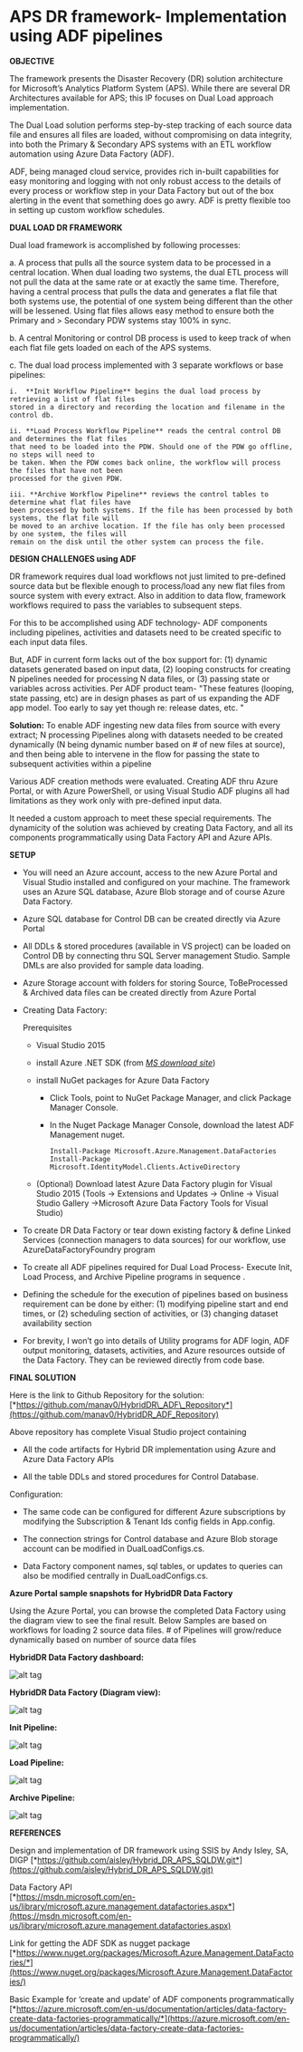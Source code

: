 APS DR framework- Implementation using ADF pipelines
====================================================

**OBJECTIVE**

The framework presents the Disaster Recovery (DR) solution architecture
for Microsoft’s Analytics Platform System (APS). While there are several
DR Architectures available for APS; this IP focuses on Dual Load
approach implementation.    

The Dual Load solution performs step-by-step tracking of each source data file and ensures all files are loaded, without compromising on data integrity, into both the Primary & Secondary APS systems with an ETL workflow automation using Azure Data Factory (ADF). 

ADF, being managed cloud service, provides rich in-built capabilities for easy monitoring and logging with not only robust access to the details of every process or workflow step in your Data Factory but out of the box alerting in the event that something does go awry. ADF is pretty flexible too in setting up custom workflow schedules.



**DUAL LOAD DR FRAMEWORK**

Dual load framework is accomplished by following processes:

a.  A process that pulls all the source system data to be processed in a
    central location. When dual loading two systems, the dual ETL
    process will not pull the data at the same rate or at exactly the
    same time. Therefore, having a central process that pulls the data
    and generates a flat file that both systems use, the potential of
    one system being different than the other will be lessened. Using
    flat files allows easy method to ensure both the Primary and
    > Secondary PDW systems stay 100% in sync.

b.  A central Monitoring or control DB process is used to keep track of when each flat file gets loaded on each of the APS systems.

c.  The dual load process implemented with 3 separate workflows or base pipelines:

    i.  **Init Workflow Pipeline** begins the dual load process by retrieving a list of flat files
    stored in a directory and recording the location and filename in the control db.

    ii. **Load Process Workflow Pipeline** reads the central control DB and determines the flat files
    that need to be loaded into the PDW. Should one of the PDW go offline, no steps will need to
    be taken. When the PDW comes back online, the workflow will process the files that have not been
    processed for the given PDW.

    iii. **Archive Workflow Pipeline** reviews the control tables to determine what flat files have
    been processed by both systems. If the file has been processed by both systems, the flat file will
    be moved to an archive location. If the file has only been processed by one system, the files will
    remain on the disk until the other system can process the file.




**DESIGN CHALLENGES using ADF**

DR framework requires dual load workflows not just limited to pre-defined source data but be flexible enough to process/load any new flat files from source system with every extract. Also in addition to data flow, framework workflows required to pass the variables to subsequent steps.

For this to be accomplished using ADF technology- ADF components including pipelines, activities and datasets need to be created specific to each input data files. 

But, ADF in current form lacks out of the box support for: (1) dynamic datasets generated based on input data, (2) looping constructs for creating N pipelines needed for processing N data files, or (3) passing state or variables across activities. Per ADF product team- "These features (looping, state passing, etc) are in design phases as part of us expanding the ADF app model. Too early to say yet though re: release dates, etc. "


**Solution:**
To enable ADF ingesting new data files from source with every extract; N processing Pipelines along with datasets needed to be created dynamically (N being dynamic number based on # of new files at source), and then being able to intervene in the flow for passing the state to subsequent activities within a pipeline

Various ADF creation methods were evaluated. Creating ADF thru Azure Portal, or with Azure PowerShell, or using Visual Studio ADF plugins all had limitations as they work only with pre-defined input data. 

It needed a custom approach to meet these special requirements. The dynamicity of the solution was achieved by creating Data Factory, and all its components programmatically using Data Factory API and Azure APIs. 




**SETUP**


-   You will need an Azure account, access to the new Azure Portal and Visual Studio installed and configured on your machine. The framework uses an Azure SQL database, Azure Blob storage and of course Azure Data Factory. 
-   Azure SQL database for Control DB can be created directly via Azure Portal

-   All DDLs & stored procedures (available in VS project) can be loaded on Control DB by connecting thru SQL Server management Studio. Sample DMLs are also provided for sample data loading.
-   Azure Storage account with folders for storing Source, ToBeProcessed & Archived data files can be created directly from Azure Portal

-   Creating Data Factory:

    Prerequisites

    -   Visual Studio 2015
    
    -   install Azure .NET SDK (from [*MS download site*](https://azure.microsoft.com/en-us/downloads/))
    
    -   install NuGet packages for Azure Data Factory
    
        -   Click Tools, point to NuGet Package Manager, and click Package Manager Console.
    
        -   In the Nuget Package Manager Console, download the latest ADF Management nuget.
    
                Install-Package Microsoft.Azure.Management.DataFactories
                Install-Package Microsoft.IdentityModel.Clients.ActiveDirectory
    
    -   (Optional) Download latest Azure Data Factory plugin for Visual Studio 2015 (Tools -&gt; Extensions and
        Updates -&gt; Online -&gt; Visual Studio Gallery -&gt;Microsoft Azure Data Factory Tools for Visual Studio)

<!-- -->

-   To create DR Data Factory or tear down existing factory & define Linked Services (connection managers to data sources) for our workflow, use AzureDataFactoryFoundry program 

-   To create all ADF pipelines required for Dual Load Process- Execute Init, Load Process, and Archive Pipeline programs in sequence .

-   Defining the schedule for the execution of pipelines based on business
    requirement can be done by either: (1) modifying pipeline start and end times, or (2) scheduling section of activities, or (3)
    changing dataset availability section

-   For brevity, I won’t go into details of Utility programs for ADF login, ADF output monitoring, datasets, activities, and Azure        resources outside of the Data Factory. They can be reviewed directly from code base.



 
 

**FINAL SOLUTION**

Here is the link to Github Repository for the solution:
[*https://github.com/manav0/HybridDR\_ADF\_Repository*](https://github.com/manav0/HybridDR_ADF_Repository)

Above repository has complete Visual Studio project containing

-   All the code artifacts for Hybrid DR implementation using Azure and Azure Data Factory APIs

-   All the table DDLs and stored procedures for Control Database.

Configuration:

-   The same code can be configured for different Azure subscriptions by modifying the Subscription & Tenant Ids config fields in App.config.

-   The connection strings for Control database and Azure Blob storage account can be modified in DualLoadConfigs.cs.

-   Data Factory component names, sql tables, or updates to queries can also be modified centrally in DualLoadConfigs.cs.



**Azure Portal sample snapshots for HybridDR Data Factory** 

Using the Azure Portal, you can browse the completed Data Factory using the diagram view to see the final result. Below Samples are based on workflows for loading 2 source data files. # of Pipelines will grow/reduce dynamically based on number of source data files




**HybridDR Data Factory dashboard:** 

![alt tag](https://github.com/manav0/HybridDR_ADF_Repository/blob/master/images/1.png)


**HybridDR Data Factory (Diagram view):**

![alt tag](https://github.com/manav0/HybridDR_ADF_Repository/blob/master/images/2.png)







**Init Pipeline:** 

![alt tag](https://github.com/manav0/HybridDR_ADF_Repository/blob/master/images/3.png)




**Load Pipeline:**

![alt tag](https://github.com/manav0/HybridDR_ADF_Repository/blob/master/images/4.png)




**Archive Pipeline:**

 ![alt tag](https://github.com/manav0/HybridDR_ADF_Repository/blob/master/images/5.png)


**REFERENCES**

Design and implementation of DR framework using SSIS by Andy Isley, SA, DIGP
[*https://github.com/aisley/Hybrid_DR_APS_SQLDW.git*](https://github.com/aisley/Hybrid_DR_APS_SQLDW.git)

Data Factory API                                
[*https://msdn.microsoft.com/en-us/library/microsoft.azure.management.datafactories.aspx*](https://msdn.microsoft.com/en-us/library/microsoft.azure.management.datafactories.aspx)

Link for getting the ADF SDK as nugget package [*https://www.nuget.org/packages/Microsoft.Azure.Management.DataFactories/*](https://www.nuget.org/packages/Microsoft.Azure.Management.DataFactories/)

Basic Example for ‘create and update’ of ADF components programmatically [*https://azure.microsoft.com/en-us/documentation/articles/data-factory-create-data-factories-programmatically/*](https://azure.microsoft.com/en-us/documentation/articles/data-factory-create-data-factories-programmatically/)
